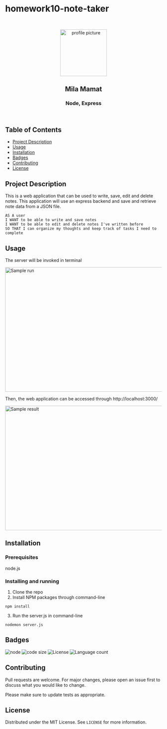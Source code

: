 # homework10-note-taker


<br />
<p align="center">

<img src="https://avatars2.githubusercontent.com/u/59339564?v=4"  alt="profile picture" width="150" height="150">

<h2 align="center">Mila Mamat</h2>

<h3 align="center">
Node, Express
</h3>
<br />
</p>


## Table of Contents
* [Project Description](#project-description)
* [Usage](#usage)
* [Installation](#installation)
* [Badges](#badges)
* [Contributing](#contributing)
* [License](#license)



## Project Description
This is a web application that can be used to write, save, edit and delete notes. This application will use an express backend and save and retrieve note data from a JSON file.

```
AS A user
I WANT to be able to write and save notes
I WANT to be able to edit and delete notes I've written before
SO THAT I can organize my thoughts and keep track of tasks I need to complete

```

## Usage

The server will be invoked in terminal

<img src="https://github.com/mila-mamat/homework10-note-taker/blob/master/gif/server.gif" alt="Sample run" width="600" height="400">


Then, the web application can be accessed through http://localhost:3000/

<img src="https://github.com/mila-mamat/homework10-note-taker/blob/master/gif/demo.gif" alt="Sample result" width="800" height="400">





## Installation
### Prerequisites
  node.js  

### Installing and running 
  1. Clone the repo 
  2. Install NPM packages through command-line
 ```
 npm install 
```  
  3. Run the server.js in command-line
 ```
 nodemon server.js
 ```

 
## Badges
![node](https://img.shields.io/node/v/latest?style=plastic)
![code size](https://img.shields.io/github/languages/code-size/mila-mamat/homework10-note-taker)
![License](https://img.shields.io/github/license/mila-mamat/homework10-note-taker)
![Language count](https://img.shields.io/github/languages/count/mila-mamat/homework10-note-taker)
## Contributing
 Pull requests are welcome. For major changes, please open an issue first to discuss what you would like to change. 
 
 Please make sure to update tests as appropriate.

## License
Distributed under the MIT License. See `LICENSE` for more information.
  
